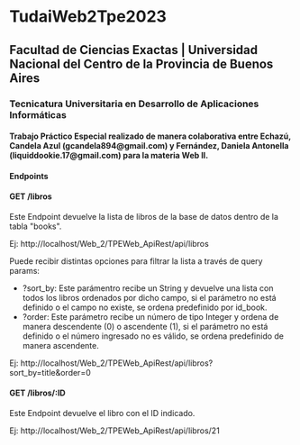 <h1>TudaiWeb2Tpe2023</h1>

<h2>Facultad de Ciencias Exactas | Universidad Nacional del Centro de la Provincia de Buenos Aires</h2>

<h3>Tecnicatura Universitaria en Desarrollo de Aplicaciones Informáticas</h3>

<h4>Trabajo Práctico Especial realizado de manera colaborativa entre Echazú, Candela Azul (gcandela894@gmail.com) y Fernández, Daniela Antonella (liquiddookie.17@gmail.com) para la materia Web II.</h4>

<h4>Endpoints</h4>

<h4>GET /libros</h4>
<p>Este Endpoint devuelve la lista de libros de la base de datos dentro de la tabla "books".</p>

<a>Ej: http://localhost/Web_2/TPEWeb_ApiRest/api/libros</a>

<p>Puede recibir distintas opciones para filtrar la lista a través de query params:</p>

<ul>
  <li>?sort_by: Este parámentro recibe un String y devuelve una lista con todos los libros ordenados por dicho campo, si el parámetro no está definido o el campo no existe, se ordena predefinido por id_book.</li>
  <li>?order: Este parámetro recibe un número de tipo Integer y ordena de manera descendente (0) o ascendente (1), si el parámetro no está definido o el número ingresado no es válido, se ordena predefinido de manera ascendente.</li>
</ul>

<a>Ej: http://localhost/Web_2/TPEWeb_ApiRest/api/libros?sort_by=title&order=0</a>

<h4>GET /libros/:ID</h4>
<p>Este Endpoint devuelve el libro con el ID indicado.</p>

<a>Ej: http://localhost/Web_2/TPEWeb_ApiRest/api/libros/21</a>
